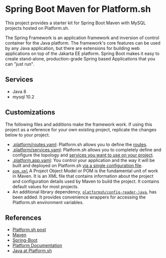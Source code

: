 # Spring Boot Maven for Platform.sh

This project provides a starter kit for Spring Boot Maven with MySQL projects hosted on Platform.sh.

The Spring Framework is an application framework and inversion of control container for the Java platform. The framework's core features can be used by any Java application, but there are extensions for building web applications on top of the Jakarta EE platform. Spring Boot makes it easy to create stand-alone, production-grade Spring based Applications that you can "just run".

## Services

* Java 8
* mysql 10.2

## Customizations

The following files and additions make the framework work.  If using this project as a reference for your own existing project, replicate the changes below to your project.

* [.platform/routes.yaml](.platform/routes.yaml): Platform.sh allows you to define the [routes](https://docs.platform.sh/configuration/routes.html).
* [.platform/services.yaml](.platform/services.yaml):  Platform.sh allows you to completely define and configure the topology and [services you want to use on your project](https://docs.platform.sh/configuration/services.html).
* [.platform.app.yaml](.platform.app.yaml): You control your application and the way it will be built and deployed on Platform.sh [via a single configuration file](https://docs.platform.sh/configuration/app-containers.html).
* [`pom.xml`](pom.xml) A Project Object Model or POM is the fundamental unit of work in Maven. It is an XML file that contains information about the project and configuration details used by Maven to build the project. It contains default values for most projects.
* An additional library dependency, [`platformsh/config-reader-java`](https://github.com/platformsh/config-reader-java), has been added.  It provides convenience wrappers for accessing the Platform.sh environment variables.

## References

* [Platform.sh post](https://platform.sh/blog/2019/java-hello-world-at-platform.sh/)
* [Maven](https://maven.apache.org/)
* [Spring-Boot](https://spring.io/projects/spring-boot) 
* [Platform Documentation](https://docs.platform.sh/)
* [Java at Platform.sh](https://docs.platform.sh/languages/java.html)
